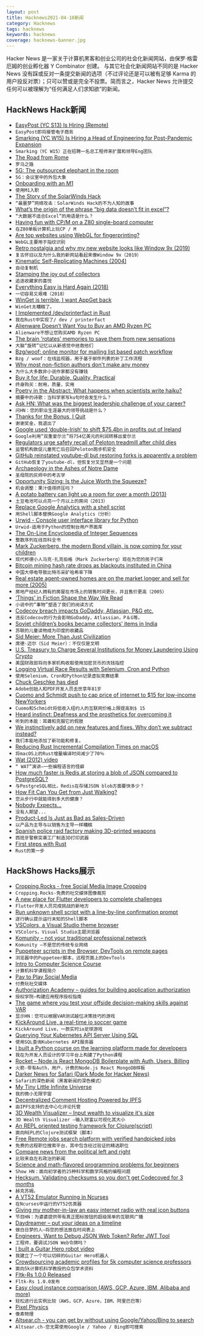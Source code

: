 ```yaml
---
layout: post
title: Hacknews2021-04-18新闻
category: Hacknews
tags: hacknews
keywords: hacknews
coverage: hacknews-banner.jpg
---
```


Hacker News 是一家关于计算机黑客和创业公司的社会化新闻网站，由保罗·格雷厄姆的创业孵化器 Y Combinator 创建。
与其它社会化新闻网站不同的是 Hacker News 没有踩或反对一条提交新闻的选项（不过评论还是可以被有足够 Karma 的用户投反对票）；只可以赞或是完全不投票。简而言之，Hacker News 允许提交任何可以被理解为“任何满足人们求知欲”的新闻。

## HackNews Hack新闻


- [EasyPost (YC S13) Is Hiring (Remote)](https://www.easypost.com/careers)
- `EasyPost即将接管电子商务`
- [Smarking (YC W15) Is Hiring a Head of Engineering for Post-Pandemic Expansion](https://jobs.lever.co/smarking/91ecceff-db7b-463f-bd6e-c348bcaec567)
- `Smarking（YC W15）正在招聘一名总工程师来扩展和领导Eng团队`
- [The Road from Rome](https://aeon.co/essays/how-the-fall-of-the-roman-empire-paved-the-road-to-modernity)
- `罗马之路`
- [5G: The outsourced elephant in the room](https://berthub.eu/articles/posts/5g-elephant-in-the-room/)
- `5G：会议室中的外包大象`
- [Onboarding with an M1](https://authzed.com/blog/onboarding-with-an-m1/)
- `使用M1入职`
- [The Story of the SolarWinds Hack](https://www.npr.org/2021/04/16/985439655/a-worst-nightmare-cyberattack-the-untold-story-of-the-solarwinds-hack)
- `“最噩梦”网络攻击：SolarWinds Hack的不为人知的故事`
- [What’s the origin of the phrase “big data doesn’t fit in excel”?](https://shkspr.mobi/blog/2021/04/whats-the-origin-of-the-phrase-big-data-doesnt-fit-in-excel/)
- `“大数据不适合Excel”的用语是什么？`
- [Having fun with CP/M on a Z80 single-board computer](https://blog.steve.fi/having_fun_with_cp_m_on_a_z80_single_board_computer_.html)
- `在Z80单板计算机上玩CP / M`
- [Are top websites using WebGL for fingerprinting?](https://jonatron.github.io/webgl-fingerprinting/)
- `WebGL主要用于指纹识别`
- [Retro nostalgia and why my new website looks like Window 9x (2019)](https://ash.ms/2019-10-02/retro-website-launch/)
- `复古怀旧以及为什么我的新网站看起来像Window 9x（2019）`
- [Kinematic Self-Replicating Machines (2004)](http://www.molecularassembler.com/KSRM.htm)
- `自动复制机`
- [Stamping the joy out of collectors](https://notalwaysright.com/stamping-the-joy-out-of-collectors/224082/)
- `追逐收藏家的喜悦`
- [Everything Easy is Hard Again (2018)](https://frankchimero.com/blog/2018/everything-easy/)
- `一切容易又艰难（2018）`
- [WinGet is terrible, I want AppGet back](https://niemarwinget.medium.com/winget-is-terrible-i-want-appget-back-41b3ca598596)
- `WinGet太糟糕了。`
- [I Implemented /dev/printerfact in Rust](https://christine.website/blog/dev-printerfact-2021-04-17)
- `我在Rust中实现了/ dev / printerfact`
- [Alienware Doesn’t Want You to Buy an AMD Ryzen PC](https://www.extremetech.com/gaming/321919-alienware-really-doesnt-want-you-to-buy-an-amd-ryzen-pc)
- `Alienware不想让您购买AMD Ryzen PC`
- [The brain ‘rotates’ memories to save them from new sensations](https://www.quantamagazine.org/the-brain-rotates-memories-to-save-them-from-new-sensations-20210415/)
- `大脑“旋转”记忆以从新感觉中拯救他们`
- [Bzg/woof: online monitor for mailing list based patch workflow](https://github.com/bzg/woof)
- `Bzg / woof：在线监视器，用于基于邮件列表的补丁工作流程`
- [Why most non-fiction authors don't make any money](https://writeusefulbooks.com/resources/why-nonfiction-fails-to-make-money/)
- `为什么大多数非小说作家都没有赚钱`
- [Buy it for life: Durable, Quality, Practical](https://www.buyforlife.com/)
- `终身购买：耐用，质量，实用`
- [Poetry in the Abstract: What happens when scientists write haiku?](https://theamericanscholar.org/poetry-in-the-abstract/)
- `摘要中的诗歌：当科学家写ku句时会发生什么？`
- [Ask HN: What was the biggest leadership challenge of your career?](item?id=26847816)
- `问HN：您的职业生涯最大的领导挑战是什么？`
- [Thanks for the Bonus, I Quit](https://madned.substack.com/p/thanks-for-the-bonus-i-quit)
- `谢谢奖金，我退出了`
- [Google used ‘double-Irish’ to shift $75.4bn in profits out of Ireland](https://www.irishtimes.com/business/technology/google-used-double-irish-to-shift-75-4bn-in-profits-out-of-ireland-1.4540519)
- `Google利用“双重爱尔兰”将754亿美元的利润转移出爱尔兰`
- [Regulators urge safety recall of Peloton treadmill after child dies](https://www.washingtonpost.com/business/2021/04/16/peloton-treadmill-injuries-death-cpsc/)
- `监管机构敦促儿童死亡后召回Peloton跑步机安全`
- [GitHub reinstated youtube-dl but restoring forks is apparently a problem](https://torrentfreak.com/github-reinstated-youtube-dl-but-restoring-forks-is-apparently-a-problem-210417/)
- `GitHub恢复了youtube-dl，但恢复分叉显然是一个问题`
- [Archaeology in the Ashes of Notre Dame](https://www.sapiens.org/archaeology/archaeology-notre-dame-cathedral/)
- `圣母院的灰烬中的考古学`
- [Opportunity Sizing: Is the Juice Worth the Squeeze?](https://blog.harterrt.com/opportunity_sizing.html)
- `机会调整：果汁值得挤压吗？`
- [A potato battery can light up a room for over a month (2013)](https://www.smithsonianmag.com/innovation/a-potato-battery-can-light-up-a-room-for-over-a-month-180948260/)
- `土豆电池可以点亮一个月以上的房间（2013）`
- [Replace Google Analytics with a shell script](https://www.go350.com/posts/replace-google-analytics-with-a-shell-script/)
- `用Shell脚本替换Google Analytics（分析）`
- [Urwid - Console user interface library for Python](http://urwid.org/)
- `Urwid-适用于Python的控制台用户界面库`
- [The On-Line Encyclopedia of Integer Sequences](https://oeis.org/)
- `整数序列在线百科全书`
- [Mark Zuckerberg, the modern Bond villain, is now coming for your children](https://www.theguardian.com/commentisfree/2021/apr/17/mark-zuckerg-the-modern-bond-villain-is-now-coming-for-your-children)
- `现代邦德小人马克·扎克伯格（Mark Zuckerberg）现在为您的孩子们来`
- [Bitcoin mining hash rate drops as blackouts instituted in China](https://www.nasdaq.com/articles/bitcoin-mining-hash-rate-drops-as-blackouts-instituted-in-china-2021-04-16)
- `中国大停电导致比特币采矿哈希率下降`
- [Real estate agent-owned homes are on the market longer and sell for more (2005)](https://www.nber.org/digest/mar05/do-real-estate-agents-exploit-their-information-advantage)
- `房地产经纪人拥有的房屋在市场上的销售时间更长，并且售价更高（2005）`
- [‘Things’ in Fiction Shape the Way We Read](https://www.thenation.com/article/culture/sarah-wasserman-death-of-things-review/)
- `小说中的“事物”塑造了我们的阅读方式`
- [Codecov breach impacts GoDaddy, Atlassian, P&G etc.](https://www.reuters.com/technology/us-investigators-probing-breach-san-francisco-code-testing-company-firm-2021-04-16/)
- `违反Codecov的行为会影响GoDaddy，Atlassian，P＆G等。`
- [Soviet children’s books became collectors’ items in India](https://www.atlasobscura.com/articles/soviet-childrens-books-in-india)
- `苏联的儿童读物成为印度的收藏品`
- [Sid Meier: More Than Just Civilization](https://boilingsteam.com/sid-meier-more-than-just-civilization/)
- `席德·迈尔（Sid Meier）：不仅仅是文明`
- [U.S. Treasury to Charge Several Institutions for Money Laundering Using Crypto](https://twitter.com/Fxhedgers/status/1383611847144730626)
- `美国财政部将向多家机构收取使用加密货币的洗钱指控`
- [Logging Virtual Race Results with Selenium, Cron and Python](https://kellyfoulk.herokuapp.com/post/7)
- `使用Selenium，Cron和Python记录虚拟竞赛结果`
- [Chuck Geschke has died](https://apnews.com/article/business-john-warnock-san-francisco-b77f216f52d736a6b5a383a429208f51)
- `Adobe创始人和PDF开发人员去世享年81岁`
- [Cuomo and Schmidt push to cap price of internet to $15 for low-income NewYorkers](https://www.vox.com/recode/2021/4/16/22388518/andrew-cuomo-eric-schmidt-new-york-internet-price)
- `Cuomo和Schmidt将低收入纽约人的互联网价格上限提高到$ 15`
- [Heard instinct: Deafness and the prosthetics for overcoming it](https://www.the-tls.co.uk/articles/hearing-happiness-jaipreet-virdi-review-jonathan-ree/)
- `听到的本能：耳聋和克服它的假肢`
- [We instinctively add on new features and fixes. Why don’t we subtract instead?](https://www.washingtonpost.com/outlook/2021/04/15/psychology-innovation-subtraction-addition/)
- `我们本能地添加了新功能和修复。`
- [Reducing Rust Incremental Compilation Times on macOS](https://jakedeichert.com/blog/reducing-rust-incremental-compilation-times-on-macos-by-70-percent/)
- `将macOS上的Rust增量编译时间减少了70％`
- [Wat (2012) video](https://www.destroyallsoftware.com/talks/wat)
- `“ WAT”演讲–一些编程语言的怪癖`
- [How much faster is Redis at storing a blob of JSON compared to PostgreSQL?](https://www.peterbe.com/plog/redis-vs-postgres-blob-of-json)
- `与PostgreSQL相比，Redis在存储JSON blob方面要快多少？`
- [How Fit Can You Get from Just Walking?](https://www.gq.com/story/get-fit-from-just-walking)
- `您从步行中就能得到多大的健康？`
- [Nobody Expects...](https://www.os2museum.com/wp/nobody-expects/)
- `没有人期望...`
- [Product-Led Is Just as Bad as Sales-Driven](https://itamargilad.com/product-led/)
- `以产品为主导与以销售为主导一样糟糕`
- [Spanish police raid factory making 3D-printed weapons](https://www.reuters.com/world/europe/spanish-police-raid-factory-making-3d-printed-weapons-2021-04-18/)
- `西班牙警察突袭工厂制造3D打印武器`
- [First steps with Rust](https://docs.microsoft.com/en-us/learn/paths/rust-first-steps/)
- `Rust的第一步`


## HackShows Hacks展示

- [ Cropping.Rocks - free Social Media Image Cropping](https://cropping.rocks)
- `Cropping.Rocks-免费的社交媒体图像裁剪`
- [ A new place for Flutter developers to complete challenges](https://flutterchallenge.dev)
- `Flutter开发人员完成挑战的新地方`
- [ Run unknown shell script with a line-by-line confirmation prompt](https://gist.github.com/wlib/093f8b8f670016813073a4c4f8b28e81)
- `逐行确认提示运行未知的Shell脚本`
- [ VSColors, a Visual Studio theme browser](https://www.vscolors.com/)
- `VSColors，Visual Studio主题浏览器`
- [ Komunity – not your traditional professional network](https://komunity.io)
- `Komunity –不是您的传统专业网络`
- [ Puppeteer scripts in the Browser, DevTools on remote pages](https://pptrconsole.com?a)
- `浏览器中的Puppeteer脚本，远程页面上的DevTools`
- [ Intro to Computer Science Course](https://www.makeschool.com/mediabook/course/cs-1-0/the-adventure-begins/the-adventure-begins/)
- `计算机科学课程简介`
- [ Pay to Play Social Media](http://niceplace.network)
- `付费玩社交媒体`
- [ Authorization Academy – guides for building application authorization](https://www.osohq.com/developers/authorization-academy)
- `授权学院–构建应用程序授权指南`
- [ The game where you test your offside decision-making skills against VAR](https://offsideornot.com/)
- `显示HN：您可以根据VAR测试越位决策技巧的游戏`
- [ KickAround Live, a real-time io soccer game](https://mirafungames.com/multi)
- `KickAround Live，一款实时io足球游戏`
- [ Querying Your Kubernetes API Server Using SQL](https://github.com/Dentrax/kubesql)
- `使用SQL查询Kubernetes API服务器`
- [ I built a Python course on the learning platform made for developers](https://www.slip.so/courses/python-dictionaries-from-a-to-z)
- `我在为开发人员设计的学习平台上构建了Python课程`
- [ Rocket – Node.js React MongoDB Boilerplate with Auth, Users, Billing](https://userocket.herokuapp.com/)
- `火箭-带有Auth，用户，计费的Node.js React MongoDB样板`
- [ Darker News for Safari (Dark Mode for Hacker News)](https://apps.apple.com/us/app/darker-news-for-safari/id1562920743)
- `Safari的深色新闻（黑客新闻的深色模式）`
- [ My Tiny Little Infinite Universe](https://github.com/RobinLinus/my-tiny-little-infinite-universe)
- `我的微小无限宇宙`
- [ Decentralized Comment Hosting Powered by IPFS](https://komento.host)
- `由IPFS支持的去中心化评论托管`
- [ 3D Wealth Visualizer – Input wealth to visualize it's size](https://benwinding.github.io/wealth-visualizer/)
- `3D Wealth Visualizer –输入财富以可视化其大小`
- [ An REPL oriented testing framework for Clojure(script)](https://fctorial.github.io/posts/tst.html)
- `面向REPL的Clojure测试框架（脚本）`
- [ Free Remote jobs search platform with verified handpicked jobs](https://www.beefrii.com)
- `免费的远程职位搜索平台，其中包含经过验证的精选职位`
- [ Compare news from the political left and right](https://their.news)
- `比较来自左右政治的新闻`
- [ Science and math-flavored programming problems for beginners](https://projectlovelace.net/problems/)
- `Show HN：面向初学者的25种科学和数学风格的编程问题`
- [ Hecksum. Validating checksums so you don't get Codecoved for 3 months](https://www.hecksum.com/)
- `赫克苏姆。`
- [ A VT52 Emulator Running in Ncurses](https://github.com/TurkeyMcMac/vt52ish)
- `在Ncurses中运行的VT52仿真器`
- [ Giving my mother-in-law an easy internet radio with real icon buttons](http://bef.no/radio/)
- `节目HN：为婆婆提供带有真正图标按钮的超级简单的互联网广播`
- [ Daydreamer – put your ideas on a timeline](https://daydreamer.app)
- `做白日梦的人–将您的想法放在时间表上`
- [ Engineers, Want to Debug JSON Web Token? Refer JWT Tool](https://jwt.tool-kit.dev/)
- `工程师，要调试JSON Web令牌吗？`
- [ I built a Guitar Hero robot video](https://www.youtube.com/watch?v=htk6eXxpSNA)
- `我建立了一个可以切碎的Guitar Hero机器人`
- [ Crowdsourcing academic profiles for 5k computer science professors](https://drafty.cs.brown.edu/csprofessors)
- `面向5k计算机科学教授的众包学术资料`
- [ Fltk-Rs 1.0.0 Released](https://github.com/MoAlyousef/fltk-rs)
- `Fltk-Rs 1.0.0发布`
- [ Easy cloud instance comparison (AWS, GCP, Azure, IBM, Alibaba and more)](https://cloudoptimizer.io)
- `轻松进行云实例比较（AWS，GCP，Azure，IBM，阿里巴巴等）`
- [ Pixel Physics](https://victorribeiro.com/pixelPhysics/)
- `像素物理`
- [ Altsear.ch - you can get by without using Google/Yahoo/Bing to search](https://altsear.ch/)
- `Altsear.ch-您无需使用Google / Yahoo / Bing即可搜索`

